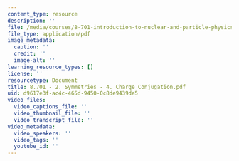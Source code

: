 ```yaml
---
content_type: resource
description: ''
file: /media/courses/8-701-introduction-to-nuclear-and-particle-physics-fall-2020/8701-2-symmetries-4-charge-conjugation.pdf
file_type: application/pdf
image_metadata:
  caption: ''
  credit: ''
  image-alt: ''
learning_resource_types: []
license: ''
resourcetype: Document
title: 8.701 - 2. Symmetries - 4. Charge Conjugation.pdf
uid: d9617e3f-ac4c-465d-9450-0c8de9439de5
video_files:
  video_captions_file: ''
  video_thumbnail_file: ''
  video_transcript_file: ''
video_metadata:
  video_speakers: ''
  video_tags: ''
  youtube_id: ''
---
```


